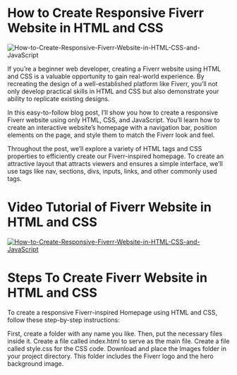 # How to Create Responsive Fiverr Website in HTML and CSS #

![How-to-Create-Responsive-Fiverr-Website-in-HTML-CSS-and-JavaScript](https://github.com/whowalkingupme/Fiverr-Website-HTML-and-CSS/assets/46256884/28c4492a-94b6-4409-8534-13678e0c46c9)

If you’re a beginner web developer, creating a Fiverr website using HTML and CSS is a valuable opportunity to gain real-world experience. By recreating the design of a well-established platform like Fiverr, you’ll not only develop practical skills in HTML and CSS but also demonstrate your ability to replicate existing designs.

In this easy-to-follow blog post, I’ll show you how to create a responsive Fiverr website using only HTML, CSS, and JavaScript. You’ll learn how to create an interactive website’s homepage with a navigation bar, position elements on the page, and style them to match the Fiverr look and feel.

Throughout the post, we’ll explore a variety of HTML tags and CSS properties to efficiently create our Fiverr-inspired homepage. To create an attractive layout that attracts viewers and ensures a simple interface, we’ll use tags like nav, sections, divs, inputs, links, and other commonly used tags.

# Video Tutorial of Fiverr Website in HTML and CSS #

[![How-to-Create-Responsive-Fiverr-Website-in-HTML-CSS-and-JavaScript](https://github.com/whowalkingupme/Fiverr-Website-HTML-and-CSS/assets/46256884/28c4492a-94b6-4409-8534-13678e0c46c9)](https://www.youtube.com/embed/SbjpCH0sCqg)


# Steps To Create Fiverr Website in HTML and CSS #
To create a responsive Fiverr-inspired Homepage using HTML and CSS, follow these step-by-step instructions:

First, create a folder with any name you like. Then, put the necessary files inside it.
Create a file called index.html to serve as the main file.
Create a file called style.css for the CSS code.
Download and place the Images folder in your project directory. This folder includes the Fiverr logo and the hero background image.

